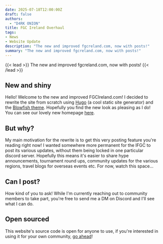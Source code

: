 ```yaml
---
date: 2025-07-18T12:00:00Z
draft: false
authors:
  - "D4RK ONION"
title: FGC Ireland Overhaul
tags:
- News
- Website Update
description: "The new and improved fgcreland.com, now with posts!"
summary: "The new and improved fgcreland.com, now with posts!"
---
```


{{< lead >}}
The new and improved fgcreland.com, now with posts!
{{< /lead >}}

## New and shiny

Hello! Welcome to the new and improved FGCIreland.com! I decided to rewrite the site from scratch using [Hugo](https://gohugo.io) (a cool static site generator) and the [Blowfish theme](https://blowfish.page). Hopefully you find the new look as pleasing as I do! You can see our lovely new homepage [here](https://fgcireland.com).

## But why?

My main motivation for the rewrite is to get this very posting feature you're reading right now! I wanted somewhere more permanent for the IFGC to post its various updates, without them being locked in one particular discord server. Hopefully this means it's easier to share hype announcements, tournament round ups, community updates for the various regions, travel blogs for overseas events etc. For now, watch this space...

## Can I post?

How kind of you to ask! While I'm currently reaching out to community members to take part, you're free to send me a DM on Discord and I'll see what I can do.

## Open sourced

This website's source code is open for anyone to use, if you're interested in using it for your own community, [go ahead](https://github.com/D4RKONION/fgcireland.com)!